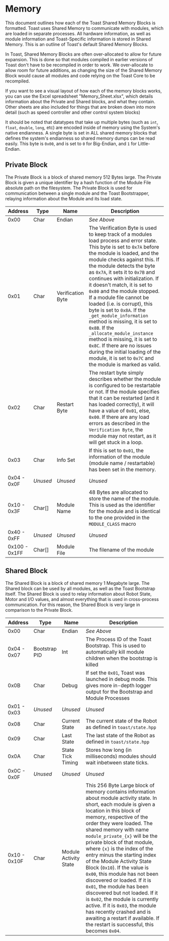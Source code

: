 # Memory
This document outlines how each of the Toast Shared Memory Blocks is formatted. Toast uses Shared Memory
to communicate with modules, which are loaded in separate processes. All hardware information, as well as
module information and Toast-Specific information is stored in Shared Memory. This is an outline of
Toast's default Shared Memory Blocks.

In Toast, Shared Memory Blocks are often over-allocated to allow for future expansion. This is done so that
modules compiled in earlier versions of Toast don't have to be recompiled in order to work. We over-allocate
to allow room for future additions, as changing the size of the Shared Memory Block would cause all modules
and code relying on the Toast Core to be recompiled.

If you want to see a visual layout of how each of the memory blocks works, you can use the Excel spreadsheet
"Memory_Sheet.xlsx", which details information about the Private and Shared blocks, and what they contain.
Other sheets are also included for things that are broken down into more detail (such as speed controller 
and other control system blocks)

It should be noted that datatypes that take up multiple bytes (such as `int`, `float`, `double`, `long`, etc)
are encoded inside of memory using the System's native endianness. A single byte is set in ALL shared memory
blocks that defines the system's endianness so shared memory dumps can be read easily. This byte is `0x00`, 
and is set to `0` for Big-Endian, and `1` for Little-Endian.

## Private Block
The Private Block is a block of shared memory 512 Bytes large. The Private Block
is given a unique identifier by a hash function of the Module File absolute path on
the filesystem. The Private Block is used for communication between a single module 
and the Toast Bootstrapper, relaying information about the Module and its load state.

| Address | Type | Name | Description |
| ------- | ---- | ---- | ----------- |
| 0x00 | Char | Endian | _See Above_ |
| 0x01    | Char | Verification Byte | The Verification Byte is used to keep track of a modules load process and error state. This byte is set to `0x7A` before the module is loaded, and the module checks against this. If the module detects the byte as `0x7A`, it sets it to `0x7B` and continues with initialization. If it doesn't match, it is set to `0x80` and the module stopped. If a module file cannot be loaded (i.e. is corrupt), this byte is set to `0x8A`. If the `_get_module_information` method is missing, it is set to `0x8B`. If the `_allocate_module_instance` method is missing, it is set to `0x8C`. If there are no issues during the initial loading of the module, it is set to `0x7C` and the module is marked as valid. |
| 0x02    | Char | Restart Byte | The restart byte simply describes whether the module is configured to be restartable or not. If the module specifies that it can be restarted (and it has loaded correctly), it will have a value of `0x01`, else, `0x00`. If there are any load errors as described in the `Verification Byte`, the module may not restart, as it will get stuck in a loop. |
| 0x03    | Char | Info Set | If this is set to `0x01`, the information of the module (module name / restartable) has been set in the memory. |
| 0x04 - 0x0F | _Unused_ | _Unused_ | _Unused_ |
| 0x10 - 0x3F | Char[] | Module Name | 48 Bytes are allocated to store the name of the module. This is used as the identifier for the module and is identical to the one provided in the `MODULE_CLASS` macro |
| 0x40 - 0xFF | _Unused_ | _Unused_ | _Unused_ |
| 0x100 - 0x1FF | Char[] | Module File | The filename of the module |

## Shared Block
The Shared Block is a block of shared memory 1 Megabyte large. The Shared block
can be used by all modules, as well as the Toast Bootstrap itself. The Shared Block
is used to relay information about Robot State, Motor and I/O values, and almost 
everything that is used in cross-process communication. For this reason, the Shared
Block is very large in comparison to the Private Block.

| Address | Type | Name | Description |
| ------- | ---- | ---- | ----------- |
| 0x00 | Char | Endian | _See Above_ |
| 0x04 - 0x07    | Bootstrap PID | Int | The Process ID of the Toast Bootstrap. This is used to automatically kill module children when the bootstrap is killed |
| 0x0B    | Char | Debug | If set the `0x01`, Toast was launched in debug mode. This gives more in-depth logger output for the Bootstrap and Module Processes |
| 0x01 - 0x03 | _Unused_ | _Unused_ | _Unused_ |
| 0x08    | Char | Current State | The current state of the Robot as defined in `toast/state.hpp` |
| 0x09    | Char | Last State    | The last state of the Robot as defined in `toast/state.hpp` |
| 0x0A    | Char | State Tick Timing | Stores how long (in milliseconds) modules should wait inbetween state ticks. |
| 0x0C - 0x0F | _Unused_ | _Unused_ | _Unused_ | 
| 0x10 - 0x10F | Char | Module Activity State | This 256 Byte Large block of memory contains information about module activity state. In short, each module is given a location in this block of memory, respective of the order they were loaded. The shared memory with name `module_private_{x}` will be the private block of that module, where `{x}` is the index of the entry minus the starting index of the Module Activity State Block (`0x10`). If the value is `0x00`, this module has not been discovered or loaded. If it is `0x01`, the module has been discovered but not loaded. If it is `0x02`, the module is currently active. If it is `0x03`, the module has recently crashed and is awaiting a restart if available. If the restart is successful, this becomes `0x04`.|